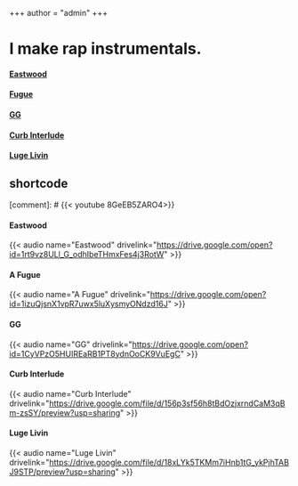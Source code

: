 +++
author = "admin"
+++

# I make rap instrumentals.

#### [Eastwood](https://drive.google.com/open?id=1rt9vz8ULl_G_odhIbeTHmxFes4j3RotW)


#### [Fugue](https://drive.google.com/open?id=1izuQjsnX1vpR7uwx5luXysmyONdzd16J)


#### [GG](https://drive.google.com/open?id=1CyVPzO5HUIREaRB1PT8ydnOoCK9VuEgC)


#### [Curb Interlude](https://drive.google.com/file/d/156p3sf56h8tBdOzjxrndCaM3qBm-zsSY/view?usp=sharing)


#### [Luge Livin](https://drive.google.com/file/d/18xLYk5TKMm7iHnb1tG_ykPjhTABJ9STP/view?usp=sharing)


## shortcode 

[comment]: # {{< youtube 8GeEB5ZARO4>}}

#### Eastwood

{{< audio name="Eastwood" drivelink="https://drive.google.com/open?id=1rt9vz8ULl_G_odhIbeTHmxFes4j3RotW" >}}

#### A Fugue

{{< audio name="A Fugue" drivelink="https://drive.google.com/open?id=1izuQjsnX1vpR7uwx5luXysmyONdzd16J" >}}

#### GG

{{< audio name="GG" drivelink="https://drive.google.com/open?id=1CyVPzO5HUIREaRB1PT8ydnOoCK9VuEgC" >}}

#### Curb Interlude

{{< audio name="Curb Interlude" drivelink="https://drive.google.com/file/d/156p3sf56h8tBdOzjxrndCaM3qBm-zsSY/preview?usp=sharing" >}}

#### Luge Livin

{{< audio name="Luge Livin" drivelink="https://drive.google.com/file/d/18xLYk5TKMm7iHnb1tG_ykPjhTABJ9STP/preview?usp=sharing" >}}
